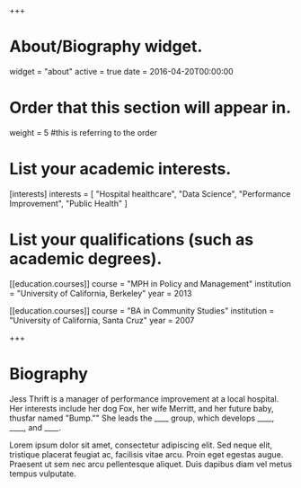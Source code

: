 +++
# About/Biography widget.
widget = "about"
active = true
date = 2016-04-20T00:00:00

# Order that this section will appear in.
weight = 5 #this is referring to the order

# List your academic interests.
[interests]
  interests = [
    "Hospital healthcare",
    "Data Science",
    "Performance Improvement",
    "Public Health"
  ]

# List your qualifications (such as academic degrees).
[[education.courses]]
  course = "MPH in Policy and Management"
  institution = "University of California, Berkeley"
  year = 2013

[[education.courses]]
  course = "BA in Community Studies"
  institution = "University of California, Santa Cruz"
  year = 2007

+++

# Biography

Jess Thrift is a manager of performance improvement at a local hospital. Her interests include her dog Fox, her wife Merritt, and her future baby, thusfar named "Bump."" She leads the ____ group, which develops ____, ____, and ____.

Lorem ipsum dolor sit amet, consectetur adipiscing elit. Sed neque elit, tristique placerat feugiat ac, facilisis vitae arcu. Proin eget egestas augue. Praesent ut sem nec arcu pellentesque aliquet. Duis dapibus diam vel metus tempus vulputate. 
